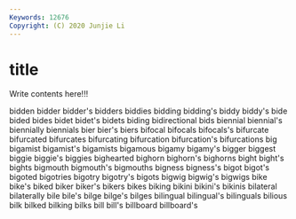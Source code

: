 ```yaml
---
Keywords: 12676
Copyright: (C) 2020 Junjie Li
---
```


# title

Write contents here!!!

bidden 
bidder 
bidder's 
bidders 
biddies 
bidding
bidding's 
biddy 
biddy's 
bide 
bided 
bides 
bidet 
bidet's 
bidets 
biding
bidirectional 
bids 
biennial 
biennial's 
biennially 
biennials 
bier 
bier's 
biers 
bifocal
bifocals 
bifocals's 
bifurcate 
bifurcated 
bifurcates 
bifurcating 
bifurcation 
bifurcation's 
bifurcations 
big
bigamist 
bigamist's 
bigamists 
bigamous 
bigamy 
bigamy's 
bigger 
biggest 
biggie 
biggie's
biggies 
bighearted 
bighorn 
bighorn's 
bighorns 
bight 
bight's 
bights 
bigmouth 
bigmouth's
bigmouths 
bigness 
bigness's 
bigot 
bigot's 
bigoted 
bigotries 
bigotry 
bigotry's 
bigots
bigwig 
bigwig's 
bigwigs 
bike 
bike's 
biked 
biker 
biker's 
bikers 
bikes
biking 
bikini 
bikini's 
bikinis 
bilateral 
bilaterally 
bile 
bile's 
bilge 
bilge's
bilges 
bilingual 
bilingual's 
bilinguals 
bilious 
bilk 
bilked 
bilking 
bilks 
bill
bill's 
billboard 
billboard's 
